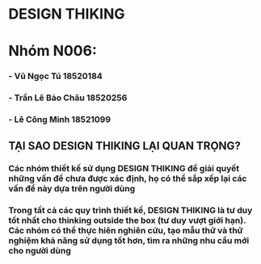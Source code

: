 # DESIGN THIKING

# Nhóm N006:
### - Vũ Ngọc Tú 18520184
### - Trần Lê Bảo Châu 18520256
### - Lê Công Minh 18521099

## TẠI SAO DESIGN THIKING LẠI QUAN TRỌNG?
### Các nhóm thiết kế sử dụng DESIGN THIKING để giải quyết những vấn đề chưa được xác định, họ có thể sắp xếp lại các vấn đề này dựa trên người dùng
### Trong tất cả các quy trình thiết kế, DESIGN THIKING là tư duy tốt nhất cho thinking outside the box (tư duy vượt giới hạn). Các nhóm có thể thực hiên nghiên cứu, tạo mẫu thử và thử nghiệm khả năng sử dụng tốt hơn, tìm ra những nhu cầu mới cho người dùng
